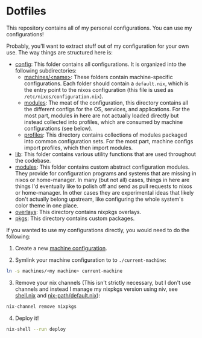 # Dotfiles

This repository contains all of my personal configurations.  You can use my
configurations!

Probably, you'll want to extract stuff out of my configuration for your own use.
The way things are structured here is:

- [config](./config): This folder contains all configurations.  It is organized
  into the following subdirectories:
  - [machines/\<name>](./config/machines): These folders contain
    machine-specific configurations.  Each folder should contain a
    `default.nix`, which is the entry point to the nixos configuration (this
    file is used as `/etc/nixos/configuration.nix`).
  - [modules](./config/modules): The meat of the configuration, this directory
    contains all the different configs for the OS, services, and applications.
    For the most part, modules in here are not actually loaded directly but
    instead collected into profiles, which are consumed by machine
    configurations (see below).
  - [profiles](./config/profiles): This directory contains collections of
    modules packaged into common configuration sets.  For the most part, machine
    configs import profiles, which then import modules.
- [lib](./lib): This folder contains various utility functions that are used
  throughout the codebase.
- [modules](./modules): This folder contains custom abstract configuration
  modules.  They provide for configuration programs and systems that are missing
  in nixos or home-manager.  In many (but not all) cases, things in here are
  things I'd eventually like to polish off and send as pull requests to nixos or
  home-manager.  In other cases they are experimental ideas that likely don't
  actually belong upstream, like configuring the whole system's color theme in
  one place.
- [overlays](./overlays): This directory contains nixpkgs overlays.
- [pkgs](./pkgs): This directory contains custom packages.

If you wanted to use my configurations directly, you would need to do the
following:

1. Create a new [machine configuration](./machines).

2. Symlink your machine configuration to to `./current-machine`:

```bash
ln -s machines/<my machine> current-machine
```

3. Remove your nix channels (This isn't strictly necessary, but I don't use
   channels and instead I manage my nixpkgs version using niv, see
   [shell.nix](./shell.nix) and
   [nix-path/default.nix](./modules/nix/nix-path/default.nix)):

```bash
nix-channel remove nixpkgs
```

4. Deploy it!

```bash
nix-shell --run deploy
```
